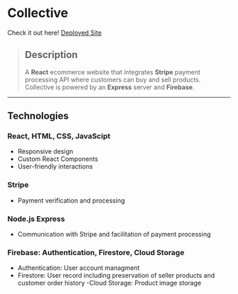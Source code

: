# Collective

Check it out here! [Deployed Site](https://collective-d1646.web.app/)

> ## Description
>
> A **React** ecommerce website that integrates **Stripe** payment processing API where customers can buy and sell products. Collective is powered by an **Express** server and **Firebase**.

---
## Technologies

### React, HTML, CSS, JavaScipt
- Responsive design
- Custom React Components
- User-friendly interactions
### Stripe
- Payment verification and processing
### Node.js Express
- Communication with Stripe and facilitation of payment processing
### Firebase: Authentication, Firestore, Cloud Storage
- Authentication: User account managment 
- Firestore: User record including preservation of seller products and customer order history
-Cloud Storage: Product image storage




